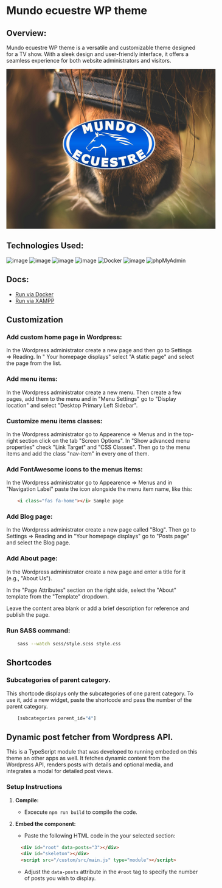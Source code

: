 # Mundo ecuestre WP theme

## Overview:

Mundo ecuestre WP theme is a versatile and customizable theme designed for a TV show. With a sleek design and user-friendly interface, it offers a seamless experience for both website administrators and visitors.

<div style="text-align: center;">
  <img src="screenshot.png" alt="Screenshot" style="max-width: 550px;" />
</div>

## Technologies Used:

![image](https://img.shields.io/badge/PHP-777BB4?style=for-the-badge&logo=php&logoColor=white) ![image](https://img.shields.io/badge/TypeScript-3178C6?style=for-the-badge&logo=typescript&logoColor=white) ![image](https://img.shields.io/badge/SASS-CC6699?style=for-the-badge&logo=sass&logoColor=white) ![image](https://img.shields.io/badge/WordPress-21759B?style=for-the-badge&logo=wordpress&logoColor=white) ![Docker](https://img.shields.io/badge/Docker-2496ED?style=for-the-badge&logo=docker&logoColor=white) ![image](https://img.shields.io/badge/MySQL-4479A1?style=for-the-badge&logo=mysql&logoColor=white) ![phpMyAdmin](https://img.shields.io/badge/phpMyAdmin-6C78AF?style=for-the-badge&logo=phpmyadmin&logoColor=white)

## Docs:

- [Run via Docker](/docs/docker.md)
- [Run via XAMPP](/docs/xampp.md)

## Customization

### Add custom home page in Wordpress:
In the Wordpress administrator create a new page and then go to Settings => Reading. In "
Your homepage displays" select "A static page" and select the page from the list.

### Add menu items:
In the Wordpress administrator create a new menu. Then create a few pages, add them to the menu and in "Menu Settings" go to "Display location" and select "Desktop Primary Left Sidebar".

### Customize menu items classes:
In the Wordpress administrator go to Appearence => Menus and in the top-right section click on the tab "Screen Options". In "Show advanced menu properties" check "Link Target" and "CSS Classes". Then go to the menu items and add the class "nav-item" in every one of them.

### Add FontAwesome icons to the menus items:
In the Wordpress administrator go to Appearence => Menus and in "Navigation Label" paste the icon alongside the menu item name, like this:
```html
    <i class="fas fa-home"></i> Sample page
```

### Add Blog page:
In the Wordpress administrator create a new page called "Blog". Then go to Settings => Reading and in "Your homepage displays" go to "Posts page" and select the Blog page.

### Add About page:
In the Wordpress administrator create a new page  and enter a title for it (e.g., "About Us"). 

In the "Page Attributes" section on the right side, select the "About" template from the "Template" dropdown.

Leave the content area blank or add a brief description for reference and publish the page.

### Run SASS command:
```sh
    sass --watch scss/style.scss style.css
```

## Shortcodes

### Subcategories of parent category.

This shortcode displays only the subcategories of one parent category.
To use it, add a new widget, paste the shortcode and pass the number of the parent category.

```sh
    [subcategories parent_id="4"]
```

## Dynamic post fetcher from Wordpress API.

This is a TypeScript module that was developed to running embeded on this theme an other apps as well. It fetches dynamic content from the Wordpress API, renders posts with details and optional media, and integrates a modal for detailed post views.

### Setup Instructions

1. **Compile:**
   - Excecute `npm run build` to compile the code.

2. **Embed the component:**
   - Paste the following HTML code in the your selected section:

   ```html
     <div id="root" data-posts="3"></div>
     <div id="skeleton"></div>
     <script src="/custom/src/main.js" type="module"></script>
   ```

   - Adjust the `data-posts` attribute in the `#root` tag to specify the number of posts you wish to display.

